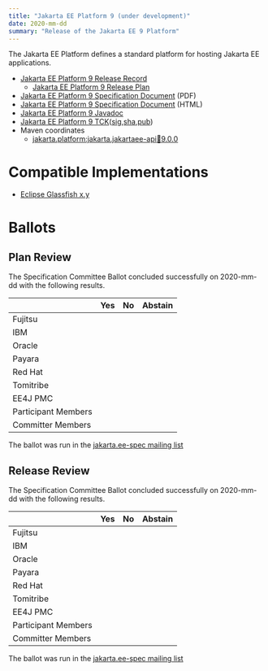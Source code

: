 ```yaml
---
title: "Jakarta EE Platform 9 (under development)"
date: 2020-mm-dd
summary: "Release of the Jakarta EE 9 Platform"
---
```

The Jakarta EE Platform defines a standard platform for hosting Jakarta EE applications.

* [Jakarta EE Platform 9 Release Record](https://projects.eclipse.org/projects/ee4j.jakartaee-platform/releases/9)
  * [Jakarta EE Platform 9 Release Plan](https://eclipse-ee4j.github.io/jakartaee-platform/jakartaee9/JakartaEE9ReleasePlan)
* [Jakarta EE Platform 9 Specification Document]() (PDF)
* [Jakarta EE Platform 9 Specification Document]() (HTML)
* [Jakarta EE Platform 9 Javadoc](./apidocs)
* [Jakarta EE Platform 9 TCK]()([sig](),[sha](),[pub]())
* Maven coordinates
  * [jakarta.platform:jakarta.jakartaee-api:jar:9.0.0]()

# Compatible Implementations
* [Eclipse Glassfish x.y]()

# Ballots

## Plan Review

The Specification Committee Ballot concluded successfully on 2020-mm-dd with the following results.

|                       |  Yes    | No      | Abstain  |
|-----------------------|---------|---------|----------|
|Fujitsu                |         |         |          |
|IBM                    |         |         |          |
|Oracle                 |         |         |          |
|Payara                 |         |         |          |
|Red Hat                |         |         |          |
|Tomitribe              |         |         |          |
|EE4J PMC               |         |         |          |
|Participant Members    |         |         |          |
|Committer Members      |         |         |          |

The ballot was run in the [jakarta.ee-spec mailing list]()

## Release Review

The Specification Committee Ballot concluded successfully on 2020-mm-dd with the following results.

|                       |  Yes    | No      | Abstain  |
|-----------------------|---------|---------|----------|
|Fujitsu                |         |         |          |
|IBM                    |         |         |          |
|Oracle                 |         |         |          |
|Payara                 |         |         |          |
|Red Hat                |         |         |          |
|Tomitribe              |         |         |          |
|EE4J PMC               |         |         |          |
|Participant Members    |         |         |          |
|Committer Members      |         |         |          |

The ballot was run in the [jakarta.ee-spec mailing list]()
